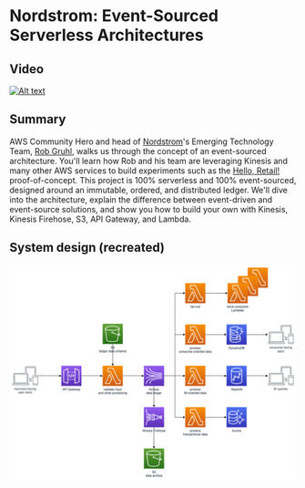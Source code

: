 # Nordstrom: Event-Sourced Serverless Architectures

## Video

[![Alt text](https://img.youtube.com/vi/O7PTtm_3Os4/0.jpg)](https://www.youtube.com/watch?v=O7PTtm_3Os4)

## Summary

AWS Community Hero and head of [Nordstrom](https://shop.nordstrom.com/)'s Emerging Technology Team, [Rob Gruhl](https://twitter.com/robgruhl), walks us through the concept of an event-sourced architecture. You'll learn how Rob and his team are leveraging Kinesis and many other AWS services to build experiments such as the [Hello, Retail!](https://github.com/Nordstrom/hello-retail) proof-of-concept. This project is 100% serverless and 100% event-sourced, designed around an immutable, ordered, and distributed ledger. We'll dive into the architecture, explain the difference between event-driven and event-source solutions, and show you how to build your own with Kinesis, Kinesis Firehose, S3, API Gateway, and Lambda.

## System design (recreated)

![architecture-diagram](./architecture.png)
